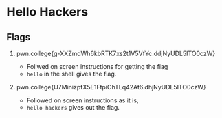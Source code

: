# Hello Hackers 

## Flags
 

1) pwn.college{g-XXZmdWh6kbRTK7xs2t1V5VfYc.ddjNyUDL5ITO0czW}
	- Follwed on screen instructions for getting the flag
	- `hello` in the shell gives the flag. 

2) pwn.college{U7MinizpfX5E1FtpiOhTLq42At6.dhjNyUDL5ITO0czW}
	- Followed on screen instructions as it is, 
	- `hello hackers` gives out the flag.

